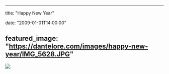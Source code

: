 
---
title: "Happy New Year"

date: "2009-01-01T14:00:00"

featured_image: "https://dantelore.com/images/happy-new-year/IMG_5628.JPG"
---


<a href="http://3.bp.blogspot.com/_62oTnOHwOSo/SV5jpknsyyI/AAAAAAAAAFY/hnQKV4Y_ykY/s1600-h/IMG_5628.JPG"><img src="https://dantelore.com/images/happy-new-year/IMG_5628.JPG"/></a>